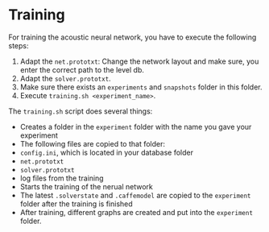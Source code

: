 # Training

For training the acoustic neural network, you have to execute the following steps:

1. Adapt the `net.prototxt`: Change the network layout and make sure, you enter the correct path to the level db.
2. Adapt the `solver.prototxt`.
3. Make sure there exists an `experiments` and `snapshots` folder in this folder.
4. Execute `training.sh <experiment_name>`.

The `training.sh` script does several things:

* Creates a folder in the `experiment` folder with the name you gave your experiment
* The following files are copied to that folder:
 * `config.ini`, which is located in your database folder
 * `net.prototxt`
 * `solver.prototxt`
 * log files from the training
* Starts the training of the nerual network
* The latest `.solverstate` and `.caffemodel` are copied to the `experiment` folder after the training is finished
* After training, different graphs are created and put into the `experiment` folder.
